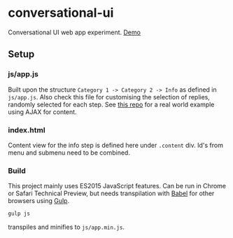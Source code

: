 # conversational-ui

Conversational UI web app experiment. [Demo](https://librarian.codes/conversational-ui/)

## Setup

### js/app.js

Built upon the structure `Category 1 -> Category 2 -> Info` as defined in `js/app.js`. Also check this file for customising the selection of replies, randomly selected for each step. See [this repo](https://github.com/dermike/conversational-ui-referencing-guide) for a real world example using AJAX for content.

### index.html

Content view for the info step is defined here under `.content` div. Id's from menu and submenu need to be combined.

### Build

This project mainly uses ES2015 JavaScript features. Can be run in Chrome or Safari Technical Preview, but needs transpilation with [Babel](https://babeljs.io) for other browsers using [Gulp](http://gulpjs.com).

```sh
gulp js
````

transpiles and minifies to `js/app.min.js`.
